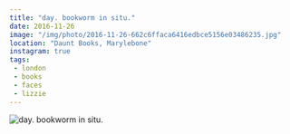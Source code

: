```yaml
---
title: "day. bookworm in situ."
date: 2016-11-26
image: "/img/photo/2016-11-26-662c6ffaca6416edbce5156e03486235.jpg"
location: "Daunt Books, Marylebone"
instagram: true
tags:
 - london
 - books
 - faces
 - lizzie
---
```


![day. bookworm in situ.](/img/photo/2016-11-26-662c6ffaca6416edbce5156e03486235.jpg)
